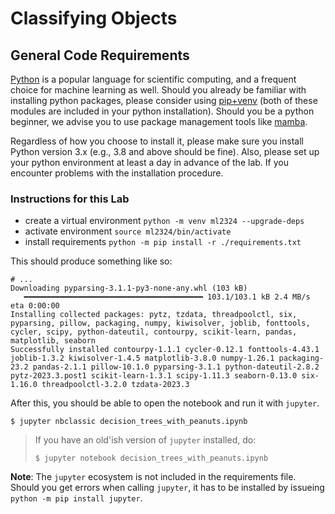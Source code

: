 # Classifying Objects

## General Code Requirements

[Python](https://python.org/) is a popular language for scientific computing, and a frequent choice for machine learning as well. Should you already be familiar with installing python packages, please consider using [pip+venv](https://pypi.org/project/pip/) (both of these modules are included in your python installation). Should you be a python beginner, we advise you to use package management tools like [mamba](https://mamba.readthedocs.io/en/latest/installation/mamba-installation.html).

Regardless of how you choose to install it, please make sure you install Python version 3.x (e.g., 3.8 and above should be fine). Also, please set up your python environment at least a day in advance of the lab. If you encounter problems with the installation procedure.


### Instructions for this Lab

- create a virtual environment `python -m venv ml2324 --upgrade-deps`
- activate environment `source ml2324/bin/activate`
- install requirements `python -m pip install -r ./requirements.txt`

This should produce something like so:

```
# ...
Downloading pyparsing-3.1.1-py3-none-any.whl (103 kB)
   ━━━━━━━━━━━━━━━━━━━━━━━━━━━━━━━━━━━━━━━━ 103.1/103.1 kB 2.4 MB/s eta 0:00:00
Installing collected packages: pytz, tzdata, threadpoolctl, six, pyparsing, pillow, packaging, numpy, kiwisolver, joblib, fonttools, cycler, scipy, python-dateutil, contourpy, scikit-learn, pandas, matplotlib, seaborn
Successfully installed contourpy-1.1.1 cycler-0.12.1 fonttools-4.43.1 joblib-1.3.2 kiwisolver-1.4.5 matplotlib-3.8.0 numpy-1.26.1 packaging-23.2 pandas-2.1.1 pillow-10.1.0 pyparsing-3.1.1 python-dateutil-2.8.2 pytz-2023.3.post1 scikit-learn-1.3.1 scipy-1.11.3 seaborn-0.13.0 six-1.16.0 threadpoolctl-3.2.0 tzdata-2023.3
```

After this, you should be able to open the notebook and run it with `jupyter`.

```
$ jupyter nbclassic decision_trees_with_peanuts.ipynb
```

> If you have an old'ish version of `jupyter` installed, do:
> ```
> $ jupyter notebook decision_trees_with_peanuts.ipynb
> ```
> 

**Note**: The `jupyter` ecosystem is not included in the requirements file. Should you get errors when calling `jupyter`, it has to be installed by issueing `python -m pip install jupyter`. 
